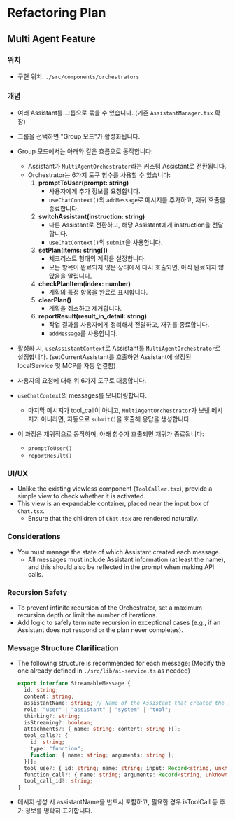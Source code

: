 # Refactoring Plan

## Multi Agent Feature

### 위치

- 구현 위치: `./src/components/orchestrators`

### 개념

- 여러 Assistant를 그룹으로 묶을 수 있습니다. (기존 `AssistantManager.tsx` 확장)
- 그룹을 선택하면 "Group 모드"가 활성화됩니다.
- Group 모드에서는 아래와 같은 흐름으로 동작합니다:
  - Assistant가 `MultiAgentOrchestrator`라는 커스텀 Assistant로 전환됩니다.
  - Orchestrator는 6가지 도구 함수를 사용할 수 있습니다:
    1. **promptToUser(prompt: string)**
       - 사용자에게 추가 정보를 요청합니다.
       - `useChatContext()`의 `addMessage`로 메시지를 추가하고, 재귀 호출을 종료합니다.
    2. **switchAssistant(instruction: string)**
       - 다른 Assistant로 전환하고, 해당 Assistant에게 instruction을 전달합니다.
       - `useChatContext()`의 `submit`을 사용합니다.
    3. **setPlan(items: string[])**
       - 체크리스트 형태의 계획을 설정합니다.
       - 모든 항목이 완료되지 않은 상태에서 다시 호출되면, 아직 완료되지 않았음을 알립니다.
    4. **checkPlanItem(index: number)**
       - 계획의 특정 항목을 완료로 표시합니다.
    5. **clearPlan()**
       - 계획을 취소하고 제거합니다.
    6. **reportResult(result_in_detail: string)**
       - 작업 결과를 사용자에게 정리해서 전달하고, 재귀를 종료합니다.
       - `addMessage`를 사용합니다.

- 활성화 시, `useAssistantContext`로 Assistant를 `MultiAgentOrchestrator`로 설정합니다. (setCurrentAssistant를 호출하면 Assistant에 설정된 localService 및 MCP를 자동 연결함)
- 사용자의 요청에 대해 위 6가지 도구로 대응합니다.
- `useChatContext`의 messages를 모니터링합니다.
  - 마지막 메시지가 tool_call이 아니고, `MultiAgentOrchestrator`가 보낸 메시지가 아니라면, 자동으로 `submit()`을 호출해 응답을 생성합니다.
- 이 과정은 재귀적으로 동작하며, 아래 함수가 호출되면 재귀가 종료됩니다:
  - `promptToUser()`
  - `reportResult()`

### UI/UX

- Unlike the existing viewless component (`ToolCaller.tsx`), provide a simple view to check whether it is activated.
- This view is an expandable container, placed near the input box of `Chat.tsx`.
  - Ensure that the children of `Chat.tsx` are rendered naturally.

### Considerations

- You must manage the state of which Assistant created each message.
  - All messages must include Assistant information (at least the name), and this should also be reflected in the prompt when making API calls.

### Recursion Safety

- To prevent infinite recursion of the Orchestrator, set a maximum recursion depth or limit the number of iterations.
- Add logic to safely terminate recursion in exceptional cases (e.g., if an Assistant does not respond or the plan never completes).

### Message Structure Clarification

- The following structure is recommended for each message: (Modify the one already defined in `./src/lib/ai-service.ts` as needed)

  ```ts
  export interface StreamableMessage {
    id: string;
    content: string;
    assistantName: string; // Name of the Assistant that created the message
    role: "user" | "assistant" | "system" | "tool";
    thinking?: string;
    isStreaming?: boolean;
    attachments?: { name: string; content: string }[];
    tool_calls?: {
      id: string;
      type: "function";
      function: { name: string; arguments: string };
    }[];
    tool_use?: { id: string; name: string; input: Record<string, unknown> };
    function_call?: { name: string; arguments: Record<string, unknown> };
    tool_call_id?: string;
  }
  ```

- 메시지 생성 시 assistantName을 반드시 포함하고, 필요한 경우 isToolCall 등 추가 정보를 명확히 표기합니다.
